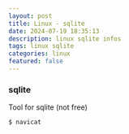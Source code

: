 ```yaml
---
layout: post
title: Linux - sqlite 
date: 2024-07-19 18:35:13
description: linux sqlite infos 
tags: linux sqlite
categories: linux
featured: false
---
```


### sqlite
Tool for sqlite (not free)
````markup
$ navicat
````


